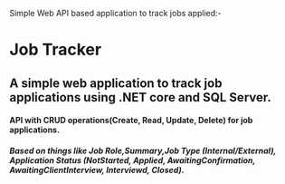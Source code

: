 ﻿Simple Web API based application to track jobs applied:-

# Job Tracker
## A simple web application to track job applications using .NET core and SQL Server.
#### API with CRUD operations(Create, Read, Update, Delete) for job applications.
##### Based on things like Job Role,Summary,Job Type (Internal/External), Application Status (NotStarted, Applied, AwaitingConfirmation, AwaitingClientInterview, Interviewd, Closed).

	